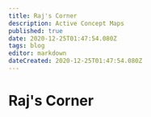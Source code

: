 ```yaml
---
title: Raj's Corner
description: Active Concept Maps
published: true
date: 2020-12-25T01:47:54.080Z
tags: blog
editor: markdown
dateCreated: 2020-12-25T01:47:54.080Z
---
```


# Raj's Corner

